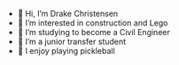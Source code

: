 - 👋 Hi, I’m Drake Christensen
- 👀 I’m interested in construction and Lego
- 🌱 I’m studying to become a Civil Engineer
- 💞️ I’m a junior transfer student
- 🏓 I enjoy playing pickleball

<!---
drakec99/drakec99 is a ✨ special ✨ repository because its `README.md` (this file) appears on your GitHub profile.
You can click the Preview link to take a look at your changes.
--->
